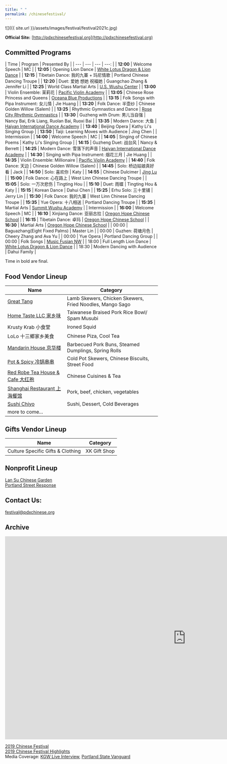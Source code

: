 ```yaml
---
title: " "
permalink: /chinesefestival/
---
```


![]({{ site.url }}/assets/images/festival/festival2021c.jpg)

**Official Site:** [http://pdxchinesefestival.org](http://pdxchinesefestival.org)

## Committed Programs  

| Time | Program | Presented By |
| --- | --- | --- | ---: |
| **12:00** | Welcome Speech | MC |
| **12:05** | Opening Lion Dance | [White Lotus Dragon & Lion Dance](https://www.whitelotusliondance.com/) |
| **12:15** | Tibetain Dance: 我的九寨 + 玛尼情歌 | Portland Chinese Dancing Troupe |
| **12:20** | Duet: 爱她 想她 祝福她 | Guangchao Zhang & Jennifer Li |
| **12:25** | World Class Martial Arts | [U.S. Wushu Center](https://uswushu.com/) |
| **13:00** | Violin Ensemble: 茉莉花 | [Pacific Violin Academy](https://pacificviolinacademy.com/) |
| **13:05** | Chinese Rose Princess and Queens | [Oceana Blue Productions](http://oceanablueusa.com/) |
| **13:15** | Folk Songs with Pipa Instrument: 女儿情 | Jie Huang |
| **13:20** | Folk Dance: 半壶纱 | Chinese Golden Willow (Salem) |
| **13:25** | Rhythmic Gymnastics and Dance | [Rose City Rhythmic Gymnastics](https://www.rosecityrhythmic.com/) |
| **13:30** | Guzheng with Drum: 男儿当自强 | Nancy Bai, Erik Liang, Ruolan Bai, Ruoxi Bai |
| **13:35** | Modern Dance: 大鱼 | [Haiyan International Dance Academy](http://www.haiyanballet.net/) |
| **13:40** | Beijing Opera | Kathy Li's Singing Group |
| **13:50** | Taiji: Learning Moves with Audience | Jing Chen |
| Intermission |
| **14:00** | Welcome Speech | MC |
| **14:05** | Singing of Chinese Poems | Kathy Li's Singing Group |
| **14:15** | Guzheng Duet: 战台风 | Nancy & Berrett |
| **14:25** | Modern Dance: 雪落下的声音 | [Haiyan International Dance Academy](http://www.haiyanballet.net/) |
| **14:30** | Singing with Pipa Instrument: 烟花三月 | Jie Huang |
| **14:35** | Violin Ensemble: Millionaire | [Pacific Violin Academy](https://pacificviolinacademy.com/) |
| **14:40** | Folk Dance: 天边 | Chinese Golden Willow (Salem) |
| **14:45** | Solo: 桥边姑娘真好看 | Jack |
| **14:50** | Solo: 喜欢你 | Katy |
| **14:55** | Chinese Dulcimer | [Jing Lu](http://www.jingluarts.com/) |
| **15:00** | Folk Dance: 心在路上 | West Linn Chinese Dancing Troupe |
| **15:05** | Solo: 一万次悲伤 | Tingting Hou |
| **15:10** | Duet: 雨蝶 | Tingting Hou & Katy |
| **15:15** | Korean Dance | Dahui Chen |
| **15:25** | Erhu Solo: 三十里铺 | Jerry Lin |
| **15:30** | Folk Dance: 我的九寨 | West Linn Chinese Dancing Troupe |
| **15:35** | Yue Opera: 十八相送 | Portland Dancing Troupe |
| **15:35** | Martial Arts | [Summit Wushu Academy](http://summitwushu.com/) |
| Intermission |
| **16:00** | Welcome Speech | MC |
| **16:10** | Xinjiang Dance: 亚丽古拉 | [Oregon Hope Chinese School](http://www.oregon-hope.org) |
| **16:15** | Tibetain Dance: 卓玛 | [Oregon Hope Chinese School](http://www.oregon-hope.org) |
| **16:30** | Martial Arts | [Oregon Hope Chinese School](http://www.oregon-hope.org) |
| 00:00 | Baguazhang(Eight Fixed Palms) | Master Lin |
| 00:00 | Guzhen: 荷塘月色 | Cheery Zhang and Ava Yu |
| 00:00 | Yue Opera | Portland Dancing Group |
| 00:00 | Folk Songs | [Music Fusian NW](https://www.facebook.com/musicfusiannw/) |
| 18:00 | Full Length Lion Dance | [White Lotus Dragon & Lion Dance](https://www.whitelotusliondance.com/) |
| 18:30 | Modern Dancing with Audience | Dahui Family |

Time in bold are final.

## Food Vendor Lineup

| Name | Category |
| --- | --- |
| [Great Tang](http://greattang.gt/) | Lamb Skewers, Chicken Skewers, Fried Noodles, Mango Sago |
| [Home Taste LLC 家乡味](http://www.hometaste.org/) | Taiwanese Braised Pork Rice Bowl/ Spam Musubi |
| Krusty Krab 小食堂 | Ironed Squid |
| LoLo 十三鄉家乡美食 | Chinese Piza, Cool Tea |
| [Mandarin House 京华楼](https://www.mandarinhouse97204.com/) | Barbecued Pork Buns, Steamed Dumplings, Spring Rolls |
| [Pot & Spicy 冷锅串串](https://potspicytogo.com/) | Cold Pot Skewers, Chinese Biscuits, Street Food |
| [Red Robe Tea House & Cafe 大红袍](http://redrobeteahouse.com/)| Chinese Cuisines & Tea |
| [Shanghai Restaurant 上海餐馆](http://www.shfood.us/) | Pork, beef, chicken, vegetables |
| [Sushi Chiyo](https://www.sushichiyo.com/sushi-restaurant-beaverton) | Sushi, Dessert, Cold Beverages |
| more to come... | |

## Gifts Vendor Lineup

| Name | Category |
| --- | --- |
| Culture Specific Gifts & Clothing | XK Gift Shop |

## Nonprofit Lineup

[Lan Su Chinese Garden](https://lansugarden.org/)  
[Portland Street Response](https://www.portland.gov/streetresponse)  

## Contact Us:

[festival@pdxchinese.org](mailto:festival@pdxchinese.org)  

## Archive

<iframe width="1189" height="669" src="https://www.youtube.com/embed/hOMUih0WrLQ" frameborder="0" allow="accelerometer; autoplay; encrypted-media; gyroscope; picture-in-picture" allowfullscreen></iframe>

[2019 Chinese Festival](http://pdxchinese.org/chinesefestival/chinesefestival_2019/)  
[2019 Chinese Festival Highlights](http://pdxchinese.org/chinese-festival-2019/)  
Media Coverage: [KGW Live Interview](https://www.kgw.com/video/life/first-ever-pdx-chinese-festival-on-the-square/283-21872975-6fee-4122-83d1-a83449b083f5), [Portland State Vanguard](https://psuvanguard.com/oregon-chinese-coalition-hosts-chinese-festival/)

